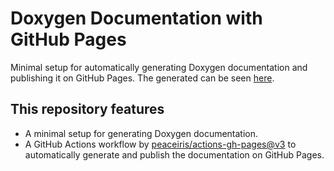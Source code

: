 # Doxygen Documentation with GitHub Pages

Minimal setup for automatically generating Doxygen documentation and publishing it on GitHub Pages.
The generated can be seen [here](https://flisnes.github.io/doxy-publish/).

## This repository features

- A minimal setup for generating Doxygen documentation.
- A GitHub Actions workflow by [peaceiris/actions-gh-pages@v3](https://github.com/peaceiris/actions-gh-pages/tree/v3/) to automatically generate and publish the documentation on GitHub Pages.
